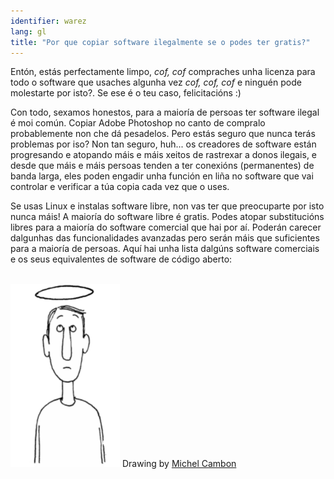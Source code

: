 ```yaml
---
identifier: warez
lang: gl
title: "Por que copiar software ilegalmente se o podes ter gratis?"
---
```


Entón, estás perfectamente limpo, *cof, cof* compraches unha licenza para todo o software que usaches algunha vez *cof, cof, cof* e ninguén pode molestarte por isto?. Se ese é o teu caso, felicitacións :)

Con todo, sexamos honestos, para a maioría de persoas ter software ilegal é moi común. Copiar Adobe Photoshop no canto de compralo probablemente non che dá pesadelos. Pero estás seguro que nunca terás problemas por iso? Non tan seguro, huh... os creadores de software están progresando e atopando máis e máis xeitos de rastrexar a donos ilegais, e desde que máis e máis persoas tenden a ter conexións (permanentes) de banda larga, eles poden engadir unha función en liña no software que vai controlar e verificar a túa copia cada vez que o uses.

Se usas Linux e instalas software libre, non vas ter que preocuparte por isto nunca máis! A maioría do software libre é gratis. Podes atopar substitucións libres para a maioría do software comercial que hai por aí. Poderán carecer dalgunhas das funcionalidades avanzadas pero serán máis que suficientes para a maioría de persoas. Aquí hai unha lista dalgúns software comerciais e os seus equivalentes de software de código aberto:

<?php

table_parser ("Sí", "Non", "Comercial", "Código Aberto", "Existe en Windows?");


<br><br>

<img src="/img/warez.png" />

Drawing by <a href="http://michel.cambon.free.fr/ampere/salle1bis.htm">Michel Cambon</a>




